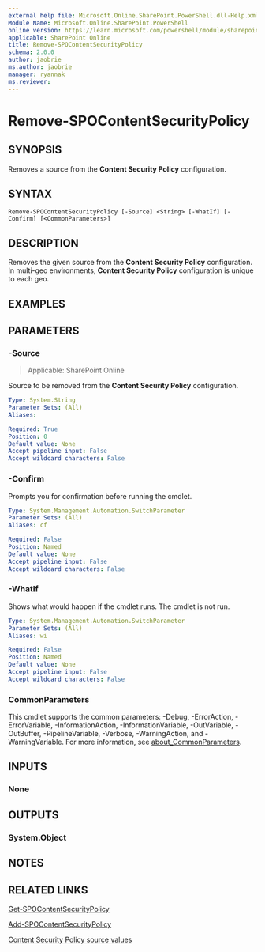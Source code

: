 ```yaml
---
external help file: Microsoft.Online.SharePoint.PowerShell.dll-Help.xml
Module Name: Microsoft.Online.SharePoint.PowerShell
online version: https://learn.microsoft.com/powershell/module/sharepoint-online/remove-spocontentsecuritypolicy
applicable: SharePoint Online
title: Remove-SPOContentSecurityPolicy
schema: 2.0.0
author: jaobrie
ms.author: jaobrie
manager: ryannak
ms.reviewer:
---
```


# Remove-SPOContentSecurityPolicy

## SYNOPSIS

Removes a source from the **Content Security Policy** configuration.

## SYNTAX

```
Remove-SPOContentSecurityPolicy [-Source] <String> [-WhatIf] [-Confirm] [<CommonParameters>]
```

## DESCRIPTION

Removes the given source from the **Content Security Policy** configuration.
In multi-geo environments, **Content Security Policy** configuration is unique to each geo.

## EXAMPLES

## PARAMETERS

### -Source

> Applicable: SharePoint Online

Source to be removed from the **Content Security Policy** configuration.

```yaml
Type: System.String
Parameter Sets: (All)
Aliases:

Required: True
Position: 0
Default value: None
Accept pipeline input: False
Accept wildcard characters: False
```

### -Confirm
Prompts you for confirmation before running the cmdlet.

```yaml
Type: System.Management.Automation.SwitchParameter
Parameter Sets: (All)
Aliases: cf

Required: False
Position: Named
Default value: None
Accept pipeline input: False
Accept wildcard characters: False
```

### -WhatIf
Shows what would happen if the cmdlet runs.
The cmdlet is not run.

```yaml
Type: System.Management.Automation.SwitchParameter
Parameter Sets: (All)
Aliases: wi

Required: False
Position: Named
Default value: None
Accept pipeline input: False
Accept wildcard characters: False
```

### CommonParameters
This cmdlet supports the common parameters: -Debug, -ErrorAction, -ErrorVariable, -InformationAction, -InformationVariable, -OutVariable, -OutBuffer, -PipelineVariable, -Verbose, -WarningAction, and -WarningVariable. For more information, see [about_CommonParameters](https://go.microsoft.com/fwlink/?LinkID=113216).

## INPUTS

### None

## OUTPUTS

### System.Object

## NOTES

## RELATED LINKS

[Get-SPOContentSecurityPolicy](Get-SPOContentSecurityPolicy.md)

[Add-SPOContentSecurityPolicy](Add-SPOContentSecurityPolicy.md)

[Content Security Policy source values](https://developer.mozilla.org/en-US/docs/Web/HTTP/Headers/Content-Security-Policy/Sources#sources)
